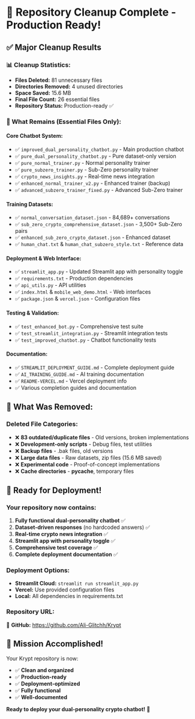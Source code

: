 # 🎉 Repository Cleanup Complete - Production Ready!

## ✅ **Major Cleanup Results**

### **📊 Cleanup Statistics:**
- **Files Deleted:** 81 unnecessary files
- **Directories Removed:** 4 unused directories
- **Space Saved:** 15.6 MB
- **Final File Count:** 26 essential files
- **Repository Status:** Production-ready ✅

### **🚀 What Remains (Essential Files Only):**

#### **Core Chatbot System:**
- ✅ `improved_dual_personality_chatbot.py` - Main production chatbot
- ✅ `pure_dual_personality_chatbot.py` - Pure dataset-only version
- ✅ `pure_normal_trainer.py` - Normal personality trainer
- ✅ `pure_subzero_trainer.py` - Sub-Zero personality trainer  
- ✅ `crypto_news_insights.py` - Real-time news integration
- ✅ `enhanced_normal_trainer_v2.py` - Enhanced trainer (backup)
- ✅ `advanced_subzero_trainer_fixed.py` - Advanced Sub-Zero trainer

#### **Training Datasets:**
- ✅ `normal_conversation_dataset.json` - 84,689+ conversations
- ✅ `sub_zero_crypto_comprehensive_dataset.json` - 3,500+ Sub-Zero pairs
- ✅ `enhanced_sub_zero_crypto_dataset.json` - Enhanced dataset
- ✅ `human_chat.txt` & `human_chat_subzero_style.txt` - Reference data

#### **Deployment & Web Interface:**
- ✅ `streamlit_app.py` - Updated Streamlit app with personality toggle
- ✅ `requirements.txt` - Production dependencies
- ✅ `api_utils.py` - API utilities
- ✅ `index.html` & `mobile_web_demo.html` - Web interfaces
- ✅ `package.json` & `vercel.json` - Configuration files

#### **Testing & Validation:**
- ✅ `test_enhanced_bot.py` - Comprehensive test suite
- ✅ `test_streamlit_integration.py` - Streamlit integration tests
- ✅ `test_improved_chatbot.py` - Chatbot functionality tests

#### **Documentation:**
- ✅ `STREAMLIT_DEPLOYMENT_GUIDE.md` - Complete deployment guide
- ✅ `AI_TRAINING_GUIDE.md` - AI training documentation
- ✅ `README-VERCEL.md` - Vercel deployment info
- ✅ Various completion guides and documentation

## 🎯 **What Was Removed:**

### **Deleted File Categories:**
- ❌ **83 outdated/duplicate files** - Old versions, broken implementations
- ❌ **Development-only scripts** - Debug files, test utilities
- ❌ **Backup files** - .bak files, old versions
- ❌ **Large data files** - Raw datasets, zip files (15.6 MB saved)
- ❌ **Experimental code** - Proof-of-concept implementations
- ❌ **Cache directories** - __pycache__, temporary files

## 🚀 **Ready for Deployment!**

### **Your repository now contains:**
1. **Fully functional dual-personality chatbot** ✅
2. **Dataset-driven responses** (no hardcoded answers) ✅  
3. **Real-time crypto news integration** ✅
4. **Streamlit app with personality toggle** ✅
5. **Comprehensive test coverage** ✅
6. **Complete deployment documentation** ✅

### **Deployment Options:**
- **Streamlit Cloud:** `streamlit run streamlit_app.py`
- **Vercel:** Use provided configuration files
- **Local:** All dependencies in requirements.txt

### **Repository URL:**
📂 **GitHub:** https://github.com/Ali-Glitchh/Krypt

## 🎉 **Mission Accomplished!**

Your Krypt repository is now:
- ✅ **Clean and organized**
- ✅ **Production-ready**  
- ✅ **Deployment-optimized**
- ✅ **Fully functional**
- ✅ **Well-documented**

**Ready to deploy your dual-personality crypto chatbot!** 🚀

